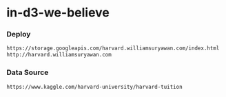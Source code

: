 # in-d3-we-believe


### Deploy
```sh
https://storage.googleapis.com/harvard.williamsuryawan.com/index.html
http://harvard.williamsuryawan.com
```

### Data Source
```sh
https://www.kaggle.com/harvard-university/harvard-tuition
```